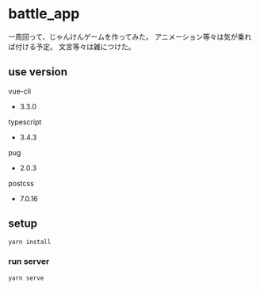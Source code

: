# battle_app
一周回って、じゃんけんゲームを作ってみた。
アニメーション等々は気が乗れば付ける予定。
文言等々は雑につけた。

## use version
vue-cli
- 3.3.0

typescript
- 3.4.3

pug
- 2.0.3

postcss
- 7.0.16


## setup
```
yarn install
```

### run server
```
yarn serve
```
